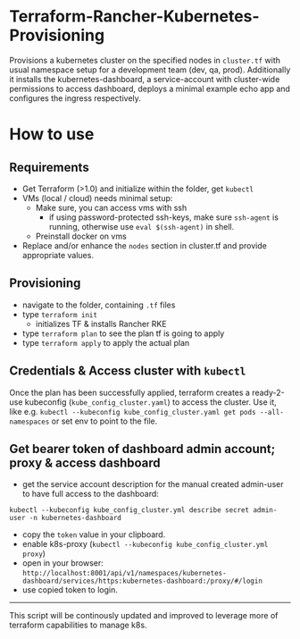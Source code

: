 # Terraform-Rancher-Kubernetes-Provisioning

Provisions a kubernetes cluster on the specified nodes in `cluster.tf` with usual namespace setup for a development team (dev, qa, prod).
Additionally it installs the kubernetes-dashboard, a service-account with cluster-wide permissions to access dashboard,
deploys a minimal example echo app and configures the ingress respectively.

# How to use

## Requirements
* Get Terraform (>1.0) and initialize within the folder, get `kubectl`
* VMs (local / cloud) needs minimal setup:
  * Make sure, you can access vms with ssh
    * if using password-protected ssh-keys, make sure `ssh-agent` is running,
otherwise use `eval $(ssh-agent)` in shell.
  * Preinstall docker on vms
* Replace and/or enhance the `nodes` section in cluster.tf and provide appropriate values.

## Provisioning
* navigate to the folder, containing `.tf` files
* type `terraform init`
  * initializes TF & installs Rancher RKE
* type `terraform plan` to see the plan tf is going to apply
* type `terraform apply` to apply the actual plan

## Credentials & Access cluster with `kubectl`
Once the plan has been successfully applied, terraform creates a ready-2-use kubeconfig (`kube_config_cluster.yaml`) to access the cluster.
Use it, like e.g. `kubectl --kubeconfig kube_config_cluster.yaml get pods --all-namespaces` or set env to point to the file.

## Get bearer token of dashboard admin account; proxy & access dashboard

* get the service account description for the manual created admin-user to have full access to the dashboard:

````
kubectl --kubeconfig kube_config_cluster.yml describe secret admin-user -n kubernetes-dashboard
````

* copy the `token` value in your clipboard.
* enable k8s-proxy (`kubectl --kubeconfig kube_config_cluster.yml proxy`)
* open in your browser: `http://localhost:8001/api/v1/namespaces/kubernetes-dashboard/services/https:kubernetes-dashboard:/proxy/#/login`
* use copied token to login.

---

This script will be continously updated and improved to leverage more of terraform capabilities to manage k8s.
